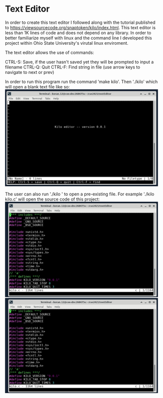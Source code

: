 Text Editor
===
  In order to create this text editor I followed along with the tutorial published to https://viewsourcecode.org/snaptoken/kilo/index.html. This text editor is less than 1K lines of code and does not depend on any library. In order to better familiarize myself with linux and the command line I developed this project within Ohio State University's virutal linux enviroment. 

The text editor allows the use of commands:

CTRL-S: Save, if the user hasn't saved yet they will be prompted to input a filename
CTRL-Q: Quit
CTRL-F: Find string in file (use arrow keys to navigate to next or prev)

In order to run this program run the command 'make kilo'. Then './kilo' which will open a blank text file like so:
![kilo1](Kilo1.png)

The user can also run './kilo <filename>' to open a pre-existing file. For example 
'./kilo kilo.c' will open the source code of this project:
![kilo2](Kilo2.png)
![kilo3](Kilo3.png)


  
